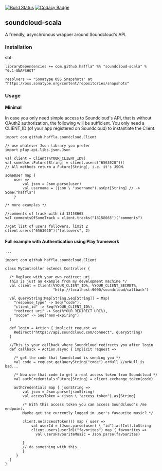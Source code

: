 [![Build Status](https://travis-ci.org/haffla/soundcloud-scala.svg)](https://travis-ci.org/haffla/soundcloud-scala) [![Codacy Badge](https://api.codacy.com/project/badge/7a481c68837549f7aaa4f630153369fa)](https://www.codacy.com/app/jakobpupke_2054/soundcloud-scala)

## soundcloud-scala

A friendly, asynchronous wrapper around Soundcloud's API.

### Installation
sbt:

    libraryDependencies += com.github.haffla" %% "soundcloud-scala" % "0.1-SNAPSHOT"

	resolvers += "Sonatype OSS Snapshots" at "https://oss.sonatype.org/content/repositories/snapshots"

### Usage
#### Minimal
In case you only need simple access to Soundcloud's API, that is without OAuth2 authorization, the following will be sufficient. You only need a CLIENT_ID (of your app registered on Soundcloud) to instantiate the Client.
 
    import com.github.haffla.soundcloud.Client
    
    // use whatever Json library you prefer
    import play.api.libs.json.Json
    
    val client = Client(%YOUR_CLIENT_ID%)
    val someUser:Future[String] = client.users("6563020")()
    // All methods return a Future[String], i.e. it's JSON.
    
    someUser map {
	    user => 
		    val json = Json.parse(user)
		    val username = (json \ "username").asOpt[String] // -> Some("haffla")
	    }
	
	/* more examples */

	//comments of track with id 13158665
	val commentsOfSomeTrack = client.tracks("13158665")("comments")

	//get list of users followers, limit 2
	client.users("6563020")("followers", 2)

#### Full example with Authentication using Play framework 

	...
	
	import com.github.haffla.soundcloud.Client	

	class MyController extends Controller {
		
	  /* Replace with your own redirect uri. 
	  This is just an example from my development machine */
	  val client = Client(%YOUR_CLIENT_ID%, %YOUR_CLIENT_SECRET%, 
  						  "http://localhost:9000/soundcloud/callback")
                      
      val queryString:Map[String,Seq[String]] = Map(
  	    "response_type" -> Seq("code"),
  	    "client_id" -> Seq(%YOUR_CLIENT_ID%),
  	    "redirect_uri" -> Seq(%YOUR_REDIRECT_URI%),
  	    "scope" -> Seq("non-expiring")
  	  )
	  
	  def login = Action { implicit request =>
	    Redirect("https://api.soundcloud.com/connect", queryString)
	  }
		
	  //This is your callback where Soundcloud redirects you after login
	  def callback = Action.async { implicit request =>
	  
	    /* get the code that Soundcloud is sending you */
	    val code = request.getQueryString("code").orNull //orNull is bad...
	    
	    /* Now use that code to get a real access token from Soundcloud */
	    val authCredentials:Future[String] = client.exchange_token(code)
	    
	    authCredentials map { jsonString =>
		    val json = Json.parse(jsonString)
		    val accessToken = (json \ "access_token").as[String]
			
			/* With this access token you can access Soundcloud's /me endpoint.
			Maybe get the currently logged in user's favourite music? */
			
			client.me(accessToken)() map { user =>
		        val userId = (Json.parse(user) \ "id").as[Int].toString
		        client.users(userId)("favorites") map { favourites =>
			      val usersFavouriteMusic = Json.parse(favourites)
			      
			}
			// do something with this..
	        }
	     }
	  }
	}
